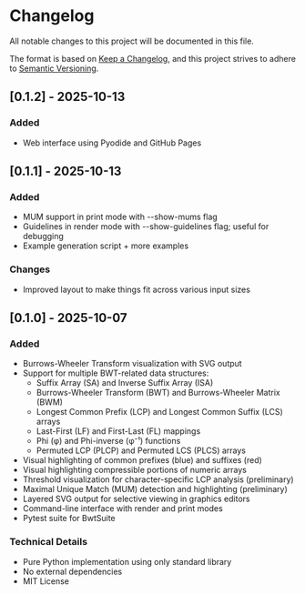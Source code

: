 # Changelog

All notable changes to this project will be documented in this file.

The format is based on [Keep a Changelog](https://keepachangelog.com/en/1.0.0/),
and this project strives to adhere to
[Semantic Versioning](https://semver.org/spec/v2.0.0.html).

## [0.1.2] - 2025-10-13

### Added
- Web interface using Pyodide and GitHub Pages

## [0.1.1] - 2025-10-13

### Added
- MUM support in print mode with --show-mums flag
- Guidelines in render mode with --show-guidelines flag; useful for debugging
- Example generation script + more examples

### Changes
- Improved layout to make things fit across various input sizes

## [0.1.0] - 2025-10-07

### Added
- Burrows-Wheeler Transform visualization with SVG output
- Support for multiple BWT-related data structures:
  - Suffix Array (SA) and Inverse Suffix Array (ISA)
  - Burrows-Wheeler Transform (BWT) and Burrows-Wheeler Matrix (BWM)
  - Longest Common Prefix (LCP) and Longest Common Suffix (LCS) arrays
  - Last-First (LF) and First-Last (FL) mappings
  - Phi (φ) and Phi-inverse (φ⁻¹) functions
  - Permuted LCP (PLCP) and Permuted LCS (PLCS) arrays
- Visual highlighting of common prefixes (blue) and suffixes (red)
- Visual highlighting compressible portions of numeric arrays
- Threshold visualization for character-specific LCP analysis (preliminary)
- Maximal Unique Match (MUM) detection and highlighting (preliminary)
- Layered SVG output for selective viewing in graphics editors
- Command-line interface with render and print modes
- Pytest suite for BwtSuite

### Technical Details
- Pure Python implementation using only standard library
- No external dependencies
- MIT License
